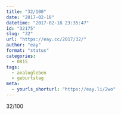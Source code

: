 ```yaml
---
title: "32/100"
date: "2017-02-18"
datetime: "2017-02-18 23:35:47"
id: "32175"
slug: "32"
url: "https://eay.cc/2017/32/"
author: "eay"
format: "status"
categories:
  - 0815
tags:
  - analogleben
  - geburtstag
meta:
  - yourls_shorturl: "https://eay.li/2wo"
---
```


32/100
